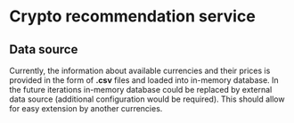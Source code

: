 # Crypto recommendation service

## Data source
Currently, the information about available currencies and their prices is provided in the form of **.csv** files and loaded into in-memory database. In the future iterations in-memory database could be replaced by external data source (additional configuration would be required).
This should allow for easy extension by another currencies.